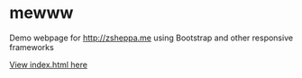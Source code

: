 # mewww
Demo webpage for http://zsheppa.me using Bootstrap and other responsive frameworks

[View index.html here](//cdn.rawgit.com/zsheppa/mewww/master/index.html "View index.html here")

